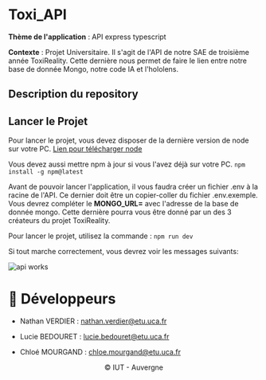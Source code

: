 # Toxi_API

**Thème de l'application** : API express typescript

**Contexte** : Projet Universitaire. Il s'agit de l'API de notre SAE de troisième année ToxiReality. Cette dernière nous permet de faire le lien entre notre base de donnée Mongo, notre code IA et l'hololens. 

## Description du repository

## Lancer le Projet

Pour lancer le projet, vous devez disposer de la dernière version de node sur votre PC. 
[Lien pour télécharger node](https://nodejs.org/en/download)

Vous devez aussi mettre npm à jour si vous l'avez déjà sur votre PC.
``` npm install -g npm@latest ``` 

Avant de pouvoir lancer l'application, il vous faudra créer un fichier .env à la racine de l'API.
Ce dernier doit être un copier-coller du fichier .env.exemple.
Vous devrez compléter le **MONGO_URL=** avec l'adresse de la base de donnée mongo. Cette dernière pourra vous être donné par un des 3 créateurs du projet ToxiReality.

Pour lancer le projet, utilisez la commande :
``` npm run dev ``` 

Si tout marche correctement, vous devrez voir les messages suivants:

![api works](Images/readme_api_works)

# :construction_worker: Développeurs

- Nathan VERDIER : nathan.verdier@etu.uca.fr

<a href = "https://codefirst.iut.uca.fr/git/nathan.verdier">
</a>

- Lucie BEDOURET : lucie.bedouret@etu.uca.fr

<a href = "https://codefirst.iut.uca.fr/git/lucie.bedouret">
</a>

- Chloé MOURGAND : chloe.mourgand@etu.uca.fr

<div align="center">
<a href = "https://codefirst.iut.uca.fr/git/chloe.mourgand">
</a>

© IUT - Auvergne
</div>


